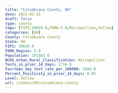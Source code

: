 ```yaml
---
title: "Columbiana County, OH"
date: 2021-03-15
draft: false
type: county
tags: [FIPS:39029.0,FEMA:5.0,Micropolitan,Yellow]
categories: [OH]
County: Columbiana County
State: OH
FIPS: 39029.0
FEMA_Region: 5.0
Population: 101883.0
NCHS_Urban_Rural_Classification: Micropolitan
Tests_in_prior_14_days: 1716.0
Fourteen_day_test_rate_per_100000: 1684.0
Percent_Positivity_in_prior_14_days: 0.05
Level: Yellow
url: /states/OH/columbiana-county
---
```



